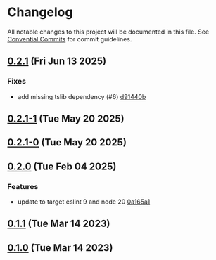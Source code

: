 # Changelog

All notable changes to this project will be documented in this file. See [Convential Commits](https://www.conventionalcommits.org/en/v1.0.0/#specification) for commit guidelines.

## [0.2.1](https://github.com/nrkno/sofie-eslint-plugin/compare/v0.2.1-1...v0.2.1) (Fri Jun 13 2025)


### Fixes

* add missing tslib dependency (#6) [d91440b](https://github.com/nrkno/sofie-eslint-plugin/commit/d91440bd074e2bc5e96fdf1a0c2c3ffd2f6c2a0e)

## [0.2.1-1](https://github.com/nrkno/sofie-eslint-plugin/compare/v0.2.1-0...v0.2.1-1) (Tue May 20 2025)

## [0.2.1-0](https://github.com/nrkno/sofie-eslint-plugin/compare/v0.2.0...v0.2.1-0) (Tue May 20 2025)

## [0.2.0](https://github.com/nrkno/sofie-eslint-plugin/compare/v0.1.1...v0.2.0) (Tue Feb 04 2025)

### Features

- update to target eslint 9 and node 20 [0a165a1](https://github.com/nrkno/sofie-eslint-plugin/commit/0a165a12539f1bdaf349fb8eadec78a17fb6089d)

## [0.1.1](https://github.com/nrkno/sofie-eslint-plugin/compare/v0.1.0...v0.1.1) (Tue Mar 14 2023)

## [0.1.0](https://github.com/nrkno/sofie-eslint-plugin/compare/...v0.1.0) (Tue Mar 14 2023)
